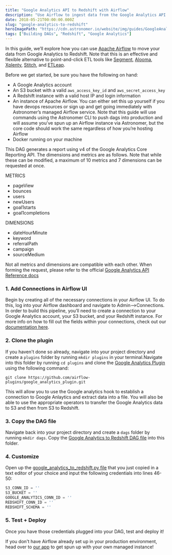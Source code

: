 ```yaml
---
title: "Google Analytics API to Redshift with Airflow"
description: "Use Airflow to ingest data from the Google Analytics API to Redshift"
date: 2018-05-21T00:00:00.000Z
slug: "google-analytics-to-redshift"
heroImagePath: "https://cdn.astronomer.io/website/img/guides/GoogleAnalyticsToRedshift_preview.png"
tags: ["Building DAGs", "Redshift", "Google Analytics"]
---
```


In this guide, we’ll explore how you can use [Apache Airflow](https://airflow.apache.org/) to move your data from Google Analytics to Redshift. Note that this is an effective and flexible alternative to point-and-click ETL tools like [Segment](https://segment.com), [Alooma](https://alooma.com), [Xplenty](https://xplenty.com), [Stitch](https://stitchdata.com), and [ETLeap](https://etleap.com/).

Before we get started, be sure you have the following on hand:

* A Google Analytics account
* An S3 bucket with a valid `aws_access_key_id` and `aws_secret_access_key`
* A Redshift instance with a valid host IP and login information
* An instance of Apache Airflow. You can either set this up yourself if you have devops resources or sign
  up and get going immediately with Astronomer’s managed Airflow service. Note that this guide will use
  commands using the Astronomer CLI to push dags into production and will assume you’ve spun up an Airflow
  instance via Astronomer, but the core code should work the same regardless of how you’re hosting Airflow
* Docker running on your machine

This DAG generates a report using v4 of the Google Analytics Core Reporting API. The dimensions and metrics are as follows. Note that while these can be modified, a maximum of 10 metrics and 7 dimensions can be requested at once.

METRICS

* pageView
* bounces
* users
* newUsers
* goal1starts
* goal1completions

DIMENSIONS

* dateHourMinute
* keyword
* referralPath
* campaign
* sourceMedium

Not all metrics and dimensions are compatible with each other. When forming the request, please refer to the official [Google Analytics API Reference docs](https://developers.google.com/analytics/devguides/reporting/core/dimsmets)

### 1. Add Connections in Airflow UI

Begin by creating all of the necessary connections in your Airflow UI. To do this, log into your Airflow dashboard and navigate to Admin-->Connections. In order to build this pipeline, you’ll need to create a connection to your Google Analytics account, your S3 bucket, and your Redshift instance. For more info on how to fill out the fields within your connections, check out our [documentation here](https://docs.astronomer.io/v2/apache_airflow/tutorial/connections.html).

### 2. Clone the plugin

If you haven't done so already, navigate into your project directory and create a `plugins` folder by running  `mkdir plugins` in your terminal.Navigate into this folder by running `cd plugins` and clone the [Google Analytics Plugin](https://github.com/airflow-plugins/google_analytics_plugin) using the following command:

`git clone https://github.com/airflow-plugins/google_analytics_plugin.git`

This will allow you to use the Google analytics hook to establish a connection to Google Anlaytics and extract data into a file. You will also be able to use the appropriate operators to transfer the Google Analytics data to S3 and then from S3 to Redshift.

### 3. Copy the DAG file

Navigate back into your project directory and create a `dags` folder by running `mkdir dags`. Copy the [Google Analytics to Redshift DAG file](https://github.com/airflow-plugins/Example-Airflow-DAGs/blob/master/etl/google_analytics_to_redshift.py) into this folder.

### 4. Customize

Open up the [google_analytics_to_redshift.py file](https://github.com/airflow-plugins/Example-Airflow-DAGs/blob/master/etl/google_analytics_to_redshift.py#L46) that you just copied in a text editor of your choice and input the following credentials into lines 46-50:

```py
S3_CONN_ID = ''
S3_BUCKET = ''
GOOGLE_ANALYTICS_CONN_ID = ''
REDSHIFT_CONN_ID = ''
REDSHIFT_SCHEMA = ''
```

### 5. Test + Deploy

Once you have those credentials plugged into your DAG, test and deploy it!

If you don't have Airflow already set up in your production environment, head over to [our app](https://app.astronomer.io/signup) to get spun up with your own managed instance!
